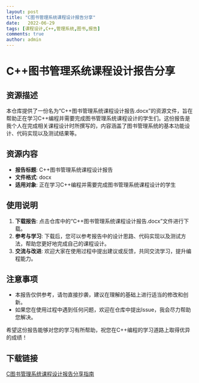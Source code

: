 ```yaml
---
layout: post
title: "C图书管理系统课程设计报告分享"
date:   2022-06-29
tags: [课程设计,C++,管理系统,图书,报告]
comments: true
author: admin
---
```

# C++图书管理系统课程设计报告分享

## 资源描述

本仓库提供了一份名为“C++图书管理系统课程设计报告.docx”的资源文件，旨在帮助正在学习C++编程并需要完成图书管理系统课程设计的学生们。这份报告是我个人在完成相关课程设计时所撰写的，内容涵盖了图书管理系统的基本功能设计、代码实现以及测试结果等。

## 资源内容

- **报告标题**: C++图书管理系统课程设计报告
- **文件格式**: docx
- **适用对象**: 正在学习C++编程并需要完成图书管理系统课程设计的学生

## 使用说明

1. **下载报告**: 点击仓库中的“C++图书管理系统课程设计报告.docx”文件进行下载。
2. **参考与学习**: 下载后，您可以参考报告中的设计思路、代码实现以及测试方法，帮助您更好地完成自己的课程设计。
3. **交流与改进**: 欢迎大家在使用过程中提出建议或反馈，共同交流学习，提升编程能力。

## 注意事项

- 本报告仅供参考，请勿直接抄袭，建议在理解的基础上进行适当的修改和创新。
- 如果您在使用过程中遇到任何问题，欢迎在仓库中提出Issue，我会尽力帮助您解决。

希望这份报告能够对您的学习有所帮助，祝您在C++编程的学习道路上取得优异的成绩！

## 下载链接

[C图书管理系统课程设计报告分享指南](https://pan.quark.cn/s/9d369373f153)